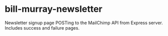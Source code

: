 # bill-murray-newsletter

Newsletter signup page POSTing to the MailChimp API from Express server. Includes success and failure pages. 
